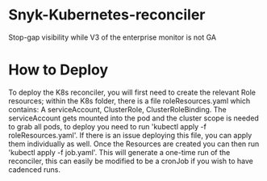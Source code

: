 # Snyk-Kubernetes-reconciler
Stop-gap visibility while V3 of the enterprise monitor is not GA


# How to Deploy

To deploy the K8s reconciler, you will first need to create the relevant Role resources; within the K8s folder, there is a file roleResources.yaml which contains: A serviceAccount, ClusterRole, ClusterRoleBinding. The serviceAccount gets mounted into the pod and the cluster scope is needed to grab all pods, to deploy you need to run 'kubectl apply -f roleResources.yaml'. If there is an issue deploying this file, you can apply them individually as well.
Once the Resources are created you can then run 'kubectl apply -f job.yaml'. This will generate a one-time run of the reconciler, this can easily be modified to be a cronJob if you wish to have cadenced runs.
